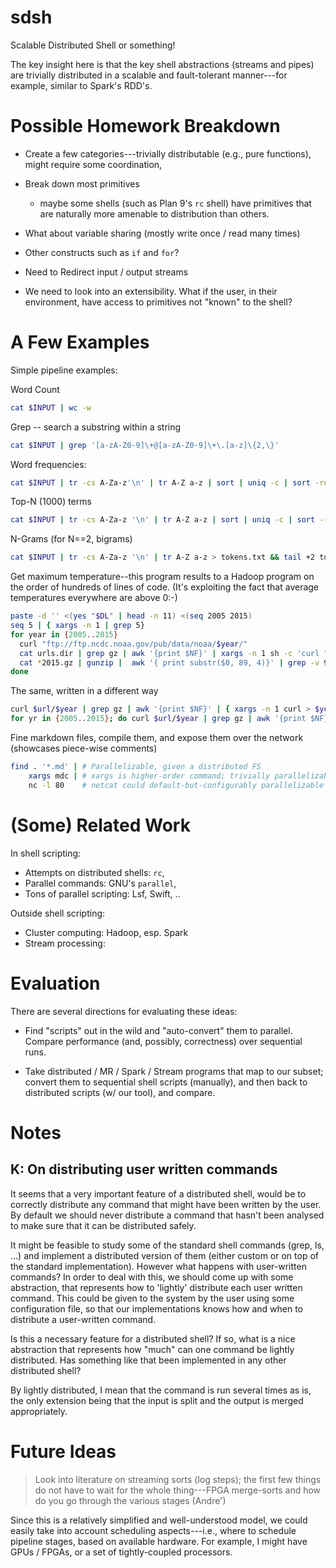 # sdsh
Scalable Distributed Shell or something!

The key insight here is that the key shell abstractions (streams and pipes) are trivially distributed in a scalable and fault-tolerant manner---for example, similar to Spark's RDD's.

# Possible Homework Breakdown

* Create a few categories---trivially distributable (e.g., pure functions), might require some coordination, 

* Break down most primitives 

  * maybe some shells (such as Plan 9's `rc` shell) have primitives that are naturally more amenable to distribution than others.

* What about variable sharing (mostly write once / read many times)

* Other constructs such as `if` and `for`?

* Need to Redirect input / output streams

* We need to look into an extensibility. What if the user, in their environment, have access to primitives not "known" to the shell?

# A Few Examples

Simple pipeline examples:

Word Count
```bash
cat $INPUT | wc -w 
```

Grep -- search a substring within a string
```bash
cat $INPUT | grep '[a-zA-Z0-9]\+@[a-zA-Z0-9]\+\.[a-z]\{2,\}' 
```

Word frequencies:
```bash
cat $INPUT | tr -cs A-Za-z'\n' | tr A-Z a-z | sort | uniq -c | sort -rn | sed ${1}q
```

Top-N (1000) terms
```bash
cat $INPUT | tr -cs A-Za-z '\n' | tr A-Z a-z | sort | uniq -c | sort -rn | sed 1000q
```

N-Grams (for N==2, bigrams)
```bash
cat $INPUT | tr -cs A-Za-z '\n' | tr A-Z a-z > tokens.txt && tail +2 tokens.txt > next.txt && paste tokens.txt next.txt > bigrams.txt && cat bigrams.txt | sort | uniq > results
```

Get maximum temperature--this program results to a Hadoop program on the order of hundreds of lines of code.
(It's exploiting the fact that average temperatures everywhere are above 0:-)
```bash
paste -d '' <(yes "$DL" | head -n 11) <(seq 2005 2015)
seq 5 | { xargs -n 1 | grep 5}
for year in {2005..2015}
  curl "ftp://ftp.ncdc.noaa.gov/pub/data/noaa/$year/"
  cat urls.dir | grep gz | awk '{print $NF}' | xargs -n 1 sh -c 'curl "ftp://ftp.ncdc.noaa.gov/pub/data/noaa/2015/$0" > $0"'
  cat *2015.gz | gunzip |  awk '{ print substr($0, 89, 4)}' | grep -v 9999 | sort -rn | head
done
```

The same, written in a different way
```bash
curl $url/$year | grep gz | awk '{print $NF}' | { xargs -n 1 curl > $year }
for yr in {2005..2015}; do curl $url/$year | grep gz | awk '{print $NF}' | { xargs -n 1 | gunzip | awk '{print substr($0, 89, 4)}' | grep -v 9999 | sort -rn | head -n 1 | sed "s/^/$yr: /" } done
```

Fine markdown files, compile them, and expose them over the network
(showcases piece-wise comments)
```bash
find . '*.md' | # Parallelizable, given a distributed FS
    xargs mdc | # xargs is higher-order command; trivially parallelizable
    nc -l 80    # netcat could default-but-configurably parallelizable
```

# (Some) Related Work

In shell scripting:
* Attempts on distributed shells: `rc`, 
* Parallel commands: GNU's `parallel`, 
* Tons of parallel scripting: Lsf, Swift, ..

Outside shell scripting:
* Cluster computing: Hadoop, esp. Spark
* Stream processing:

# Evaluation

There are several directions for evaluating these ideas:

* Find  "scripts" out in the  wild and "auto-convert" them  to parallel. Compare
performance (and, possibly, correctness) over sequential runs.

*  Take distributed  / MR  / Spark  / Stream  programs that  map to  our subset;
convert  them  to  sequential  shell   scripts  (manually),  and  then  back  to
distributed scripts (w/ our tool), and compare.

# Notes

## K: On distributing user written commands

It seems that a very important feature of a distributed shell, would
be to correctly distribute any command that might have been written by
the user. By default we should never distribute a command that hasn't
been analysed to make sure that it can be distributed safely.

It might be feasible to study some of the standard shell commands
(grep, ls, ...) and implement a distributed version of them (either
custom or on top of the standard implementation). However what happens
with user-written commands? In order to deal with this, we should come
up with some abstraction, that represents how to 'lightly' distribute
each user written command. This could be given to the system by the
user using some configuration file, so that our implementations knows
how and when to distribute a user-written command. 

Is this a necessary feature for a distributed shell? If so, what is a
nice abstraction that represents how "much" can one command be lightly
distributed. Has something like that been implemented in any other
distributed shell?

By lightly distributed, I mean that the command is run several times
as is, the only extension being that the input is split and the output
is merged appropriately.

# Future Ideas

> Look into literature  on streaming sorts (log steps); the  first few things do
> not have  to wait  for the whole  thing---FPGA merge-sorts and  how do  you go
> through the various stages
> (Andre')

Since this is a relatively simplified and well-understood model, we could easily
take into account scheduling aspects---i.e.,  where to schedule pipeline stages,
based on available hardware. For example, I might have GPUs / FPGAs, or a set of
tightly-coupled processors.
